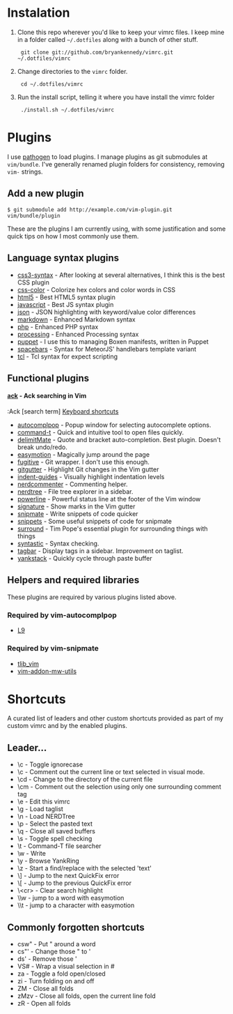 # Instalation
1. Clone this repo wherever you'd like to keep your vimrc files. I keep mine in a folder called `~/.dotfiles` along with a bunch of other stuff.

        git clone git://github.com/bryankennedy/vimrc.git ~/.dotfiles/vimrc

1. Change directories to the `vimrc` folder.

        cd ~/.dotfiles/vimrc

1. Run the install script, telling it where you have install the vimrc folder

        ./install.sh ~/.dotfiles/vimrc

# Plugins
I use [pathogen](https://github.com/tpope/vim-pathogen) to load plugins. I manage plugins as git submodules at `vim/bundle`. I've generally renamed plugin folders for consistency, removing `vim-` strings.

## Add a new plugin

    $ git submodule add http://example.com/vim-plugin.git vim/bundle/plugin

These are the plugins I am currently using, with some justification and some quick tips on how I most commonly use them.

## Language syntax plugins
* [css3-syntax](https://github.com/hail2u/vim-css3-syntax) - After looking at several alternatives, I think this is the best CSS plugin
* [css-color](https://github.com/ap/vim-css-color/) - Colorize hex colors and color words in CSS
* [html5](https://github.com/othree/html5.vim/) - Best HTML5 syntax plugin
* [javascript](https://github.com/pangloss/vim-javascript/) - Best JS syntax plugin
* [json](https://github.com/elzr/vim-json) - JSON highlighting with keyword/value color differences
* [markdown](https://github.com/plasticboy/vim-markdown/) - Enhanced Markdown syntax
* [php](https://github.com/StanAngeloff/php.vim) - Enhanced PHP syntax
* [processing](https://github.com/sophacles/vim-processing/) - Enhanced Processing syntax
* [puppet](https://github.com/rodjek/vim-puppet/) - I use this to managing Boxen manifests, written in Puppet
* [spacebars](https://github.com/Slava/vim-spacebars/) - Syntax for MeteorJS' handlebars template variant
* [tcl](https://github.com/vim-scripts/tcl.vim--smithfield/) - Tcl syntax for expect scripting

## Functional plugins

#### [ack](https://github.com/mileszs/ack.vim) - Ack searching in Vim
:Ack [search term]
[Keyboard shortcuts](https://github.com/mileszs/ack.vim#keyboard-shortcuts)

* [autocomplpop](http://www.vim.org/scripts/script.php?script_id=1879) - Popup window for selecting autocomplete options.
* [command-t](https://github.com/wincent/command-t) - Quick and intuitive tool to open files quickly.
* [delimitMate](https://github.com/Raimondi/delimitMate) - Quote and bracket auto-completion. Best plugin. Doesn't break undo/redo.
* [easymotion](https://github.com/Lokaltog/vim-easymotion/) - Magically jump around the page
* [fugitive](https://github.com/tpope/vim-fugitive/) - Git wrapper. I don't use this enough.
* [gitgutter](https://github.com/airblade/vim-gitgutter/) - Highlight Git changes in the Vim gutter
* [indent-guides](https://github.com/nathanaelkane/vim-indent-guides/) - Visually highlight indentation levels
* [nerdcommenter](https://github.com/scrooloose/nerdcommenter/) - Commenting helper.
* [nerdtree](https://github.com/scrooloose/nerdtree/) - File tree explorer in a sidebar.
* [powerline](https://github.com/Lokaltog/vim-powerline) - Powerful status line at the footer of the Vim window
* [signature](https://github.com/kshenoy/vim-signature) - Show marks in the Vim gutter
* [snipmate](https://github.com/garbas/vim-snipmate) - Write snippets of code quicker
* [snippets](https://github.com/honza/vim-snippets.git) - Some useful snippets of code for snipmate
* [surround](https://github.com/tpope/vim-surround/) - Tim Pope's essential plugin for surrounding things with things
* [syntastic](https://github.com/scrooloose/syntastic/) - Syntax checking.
* [tagbar](https://github.com/majutsushi/tagbar) - Display tags in a sidebar. Improvement on taglist.
* [yankstack](https://github.com/maxbrunsfeld/vim-yankstack) - Quickly cycle through paste buffer

## Helpers and required libraries
These plugins are required by various plugins listed above.
### Required by vim-autocomplpop
* [L9](http://www.vim.org/scripts/script.php?script_id=3252)

### Required by vim-snipmate
* [tlib_vim](https://github.com/tomtom/tlib_vim.git)
* [vim-addon-mw-utils](https://github.com/MarcWeber/vim-addon-mw-utils.git)

# Shortcuts
A curated list of leaders and other custom shortcuts provided as part of my custom vimrc and by the enabled plugins.

## Leader...
* \c - Toggle ignorecase
* \c<space> - Comment out the current line or text selected in visual mode.
* \cd - Change to the directory of the current file
* \cm - Comment out the selection using only one surrounding comment tag
* \e - Edit this vimrc
* \g - Load taglist
* \n - Load NERDTree
* \p - Select the pasted text
* \q - Close all saved buffers
* \s - Toggle spell checking
* \t - Command-T file searcher
* \w - Write
* \y - Browse YankRing
* \z - Start a find/replace with the selected 'text'
* \\\] - Jump to the next QuickFix error
* \\\[ - Jump to the previous QuickFix error
* \\\<cr> - Clear search highlight
* \\\w - jump to a word with easymotion
* \\\t - jump to a character with easymotion

## Commonly forgotten shortcuts
* csw" - Put " around a word
* cs"' - Change those " to '
* ds' - Remove those '
* VS# - Wrap a visual selection in #
* za - Toggle a fold open/closed
* zi - Turn folding on and off
* ZM - Close all folds
* zMzv - Close all folds, open the current line fold
* zR - Open all folds
